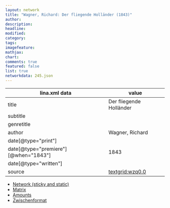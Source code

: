 ```yaml
---
layout: network
title: "Wagner, Richard: Der fliegende Holländer (1843)"
author:
description:
headline:
modified:
category:
tags:
imagefeature: 
mathjax: 
chart: 
comments: true
featured: false
list: true
networkdata: 245.json
---
```

lina.xml data  | value
------------- | -------------
title|Der fliegende Holländer
subtitle|
genretitle|
author|Wagner, Richard
date[@type="print"]|
date[@type="premiere"][@when="1843"]|1843
date[@type="written"]|
source|[textgrid:wzq0.0](https://textgridlab.org/1.0/tgcrud-public/rest/textgrid:wzq0.0/data)



* [Network (sticky and static)](/network245)
* [Matrix](/matrix245)
* [Amounts](/amounts245)
* [Zwischenformat](/lina245 )
